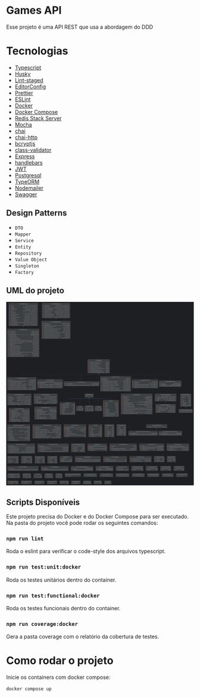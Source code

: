 # Games API

Esse projeto é uma API REST que usa a abordagem do DDD

# Tecnologias

- [Typescript](https://www.typescriptlang.org/)
- [Husky](https://typicode.github.io/husky/#/)
- [Lint-staged](https://github.com/okonet/lint-staged)
- [EditorConfig](https://editorconfig.org/)
- [Prettier](https://prettier.io/)
- [ESLint](https://eslint.org/)
- [Docker](https://docs.docker.com/engine/)
- [Docker Compose](https://docs.docker.com/compose/)
- [Redis Stack Server](https://redis.io/docs/stack/)
- [Mocha](https://mochajs.org/)
- [chai](https://www.chaijs.com/)
- [chai-http](https://www.chaijs.com/plugins/chai-http/)
- [bcryptjs](https://github.com/dcodeIO/bcrypt.js)
- [class-validator](https://github.com/typestack/class-validator)
- [Express](https://expressjs.com/pt-br/)
- [handlebars](https://handlebarsjs.com/)
- [JWT](https://jwt.io/)
- [Postgresql](https://www.postgresql.org/)
- [TypeORM](https://typeorm.io/)
- [Nodemailer](https://nodemailer.com/about/)
- [Swagger](https://swagger.io/)

## Design Patterns
- `DTO`
- `Mapper`
- `Service`
- `Entity`
- `Repository`
- `Value Object`
- `Singleton`
- `Factory`

## UML do projeto
![Uml do projeto](docs/uml_diagram.png)

## Scripts Disponíveis

Este projeto precisa do Docker e do Docker Compose para ser executado. Na pasta do projeto você pode rodar os seguintes comandos:

### `npm run lint`

Roda o eslint para verificar o code-style dos arquivos typescript.

### `npm run test:unit:docker`

Roda os testes unitários dentro do container.

### `npm run test:functional:docker`

Roda os testes funcionais dentro do container.

### `npm run coverage:docker`

Gera a pasta coverage com o relatório da cobertura de testes.

# Como rodar o projeto

Inicie os containers com docker compose:

```
docker compose up
```

